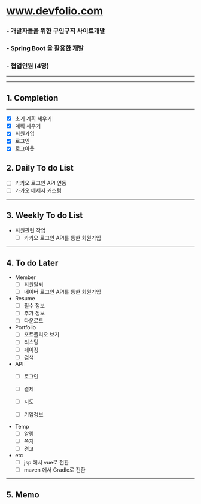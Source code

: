 # www.devfolio.com 
### - 개발자들을 위한 구인구직 사이트개발
### - Spring Boot 을 활용한 개발
### - 협업인원 (4명)
---
---
## 1. Completion
---
- [x] 초기 계획 세우기
- [x] 계획 세우기 
- [x] 회원가입
- [x] 로그인
- [x] 로그아웃

## 2. Daily To do List
- [ ] 카카오 로그인 API 연동
- [ ] 카카오 메세지 커스텀 

---
## 3. Weekly To do List
- 회원관련 작업
  - [ ] 카카오 로그인 API를 통한 회원가입

---
## 4. To do Later
- Member
  - [ ] 회원탈퇴
  - [ ] 네이버 로그인 API를 통한 회원가입

- Resume
  - [ ] 필수 정보
  - [ ] 추가 정보
  - [ ] 다운로드

- Portfolio
  - [ ] 포트폴리오 보기
  - [ ] 리스팅
  - [ ] 페이징
  - [ ] 검색

- API
  - [ ] 로그인
  - [ ] 결제
  - [ ] 지도
  - [ ] 기업정보


- Temp
  - [ ] 알림
  - [ ] 쪽지
  - [ ] 경고
  
- etc
  - [ ] jsp 에서 vue로 전환  
  - [ ] maven 에서 Gradle로 전환
---
## 5. Memo